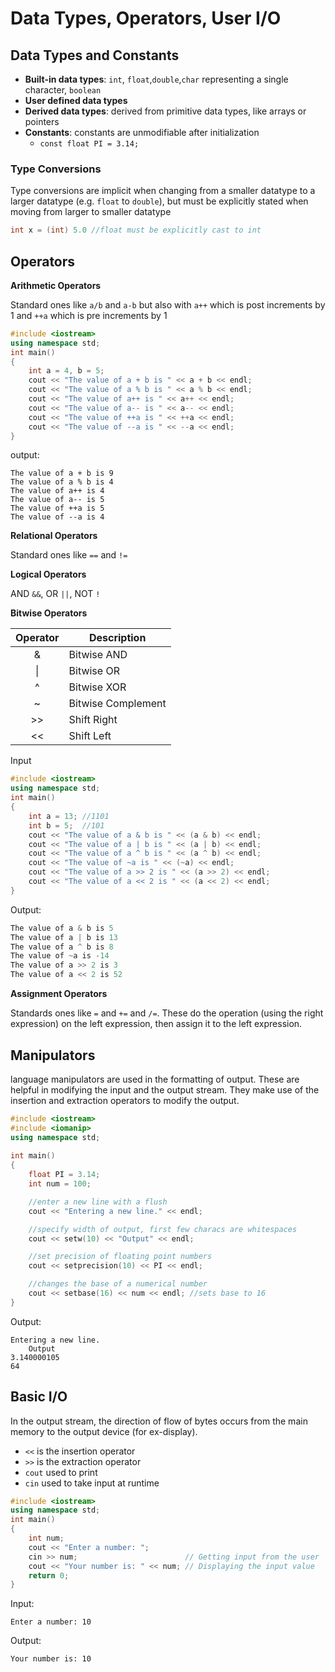 # Data Types, Operators, User I/O

## Data Types and Constants

- **Built-in data types**: `int`, `float`,`double`,`char` representing a single character, `boolean`
- **User defined data types**
- **Derived data types**: derived from primitive data types, like arrays or pointers
- **Constants**: constants are unmodifiable after initialization
  - `const float PI = 3.14;`

### Type Conversions

Type conversions are implicit when changing from a smaller datatype to a larger datatype (e.g. `float` to `double`), but must be explicitly stated when moving from larger to smaller datatype
```cpp
int x = (int) 5.0 //float must be explicitly cast to int
```

## Operators

**Arithmetic Operators**

Standard ones like `a/b` and `a-b` but also with `a++` which is post increments by 1 and `++a` which is pre increments by 1
```cpp
#include <iostream>
using namespace std;
int main()
{
    int a = 4, b = 5;
    cout << "The value of a + b is " << a + b << endl;
    cout << "The value of a % b is " << a % b << endl;
    cout << "The value of a++ is " << a++ << endl;
    cout << "The value of a-- is " << a-- << endl;
    cout << "The value of ++a is " << ++a << endl;
    cout << "The value of --a is " << --a << endl;
}
```
output:
```
The value of a + b is 9 
The value of a % b is 4 
The value of a++ is 4   
The value of a-- is 5
The value of ++a is 5
The value of --a is 4
```

**Relational Operators**

Standard ones like `==` and `!=`

**Logical Operators**

AND `&&`, OR `||`, NOT `!`

**Bitwise Operators**

| Operator | Description |
|:--------:|-------------|
| &        | Bitwise AND |
| \|       | Bitwise OR  |
| ^        | Bitwise XOR |
| ~        | Bitwise Complement |
| >>       | Shift Right |
| <<       | Shift Left  |

Input
```cpp
#include <iostream>
using namespace std;
int main()
{
    int a = 13; //1101
    int b = 5;  //101
    cout << "The value of a & b is " << (a & b) << endl;
    cout << "The value of a | b is " << (a | b) << endl;
    cout << "The value of a ^ b is " << (a ^ b) << endl;
    cout << "The value of ~a is " << (~a) << endl;
    cout << "The value of a >> 2 is " << (a >> 2) << endl;
    cout << "The value of a << 2 is " << (a << 2) << endl;
}
```
Output:
```cpp
The value of a & b is 5
The value of a | b is 13
The value of a ^ b is 8
The value of ~a is -14
The value of a >> 2 is 3
The value of a << 2 is 52
```

**Assignment Operators**

Standards ones like `=` and `+=` and `/=`. These do the operation (using the right expression) on the left expression, then assign it to the left expression.

## Manipulators

language manipulators are used in the formatting of output. These are helpful in modifying the input and the output stream. They make use of the insertion and extraction operators to modify the output.
```cpp
#include <iostream>
#include <iomanip>
using namespace std;
 
int main()
{
    float PI = 3.14;
    int num = 100;

    //enter a new line with a flush
    cout << "Entering a new line." << endl;

    //specify width of output, first few characs are whitespaces
    cout << setw(10) << "Output" << endl;

    //set precision of floating point numbers
    cout << setprecision(10) << PI << endl;

    //changes the base of a numerical number
    cout << setbase(16) << num << endl; //sets base to 16
}
```
Output:
```
Entering a new line.
    Output
3.140000105
64
```

## Basic I/O

In the output stream, the direction of flow of bytes occurs from the main memory to the output device (for ex-display).
- `<<` is the insertion operator
- `>>` is the extraction operator
- `cout` used to print
- `cin` used to take input at runtime

```cpp
#include <iostream>
using namespace std;
int main()
{
    int num;
    cout << "Enter a number: ";
    cin >> num;                        // Getting input from the user
    cout << "Your number is: " << num; // Displaying the input value
    return 0;
}
```
Input:
```
Enter a number: 10
```
Output:
```
Your number is: 10
```

